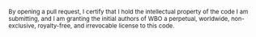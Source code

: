 <!--
Thanks for taking the time to contribute to WBO !

Please use this field to describe the changes you made, and mention
the eventual issues this PR addresses: https://github.com/lovasoa/whitebophir/issues

Please also check the other existing pull requests: https://github.com/lovasoa/whitebophir/pulls

Please leave the license agreement below to grant us the rights to use your code.
-->

<sub>
By opening a pull request, I certify that I hold the intellectual property of the code I am submitting,
and I am granting the initial authors of WBO a perpetual, worldwide, non-exclusive, royalty-free, and irrevocable license to this code.
</sub>
